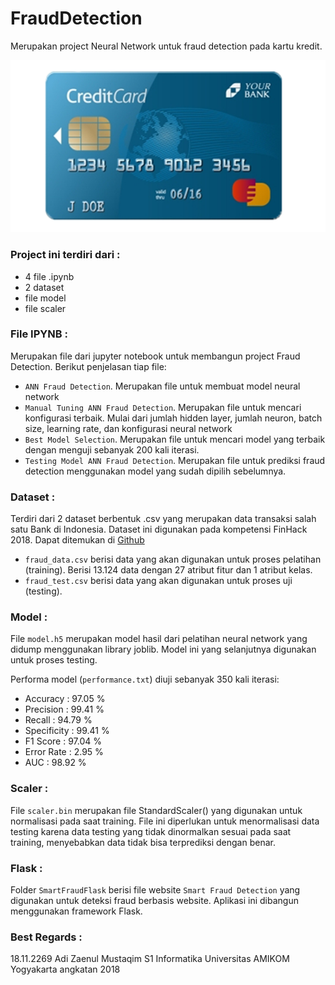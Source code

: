 # FraudDetection
Merupakan project Neural Network untuk fraud detection pada kartu kredit.

![](img/card.png)

### Project ini terdiri dari :
- 4 file .ipynb
- 2 dataset
- file model
- file scaler

### File IPYNB :
Merupakan file dari jupyter notebook untuk membangun project Fraud Detection. Berikut penjelasan tiap file:
- `ANN Fraud Detection`. Merupakan file untuk membuat model neural network
- `Manual Tuning ANN Fraud Detection`. Merupakan file untuk mencari konfigurasi terbaik. Mulai dari jumlah hidden layer, jumlah neuron, batch size, learning rate, dan konfigurasi neural network
- `Best Model Selection`. Merupakan file untuk mencari model yang terbaik dengan menguji sebanyak 200 kali iterasi.
- `Testing Model ANN Fraud Detection`. Merupakan file untuk prediksi fraud detection menggunakan model yang sudah dipilih sebelumnya.

### Dataset :
Terdiri dari 2 dataset berbentuk .csv yang merupakan data transaksi salah satu Bank di Indonesia. Dataset ini digunakan pada kompetensi FinHack 2018. Dapat ditemukan di [Github]( https://github.com/rezafaisal/FinHack2018)
- `fraud_data.csv` berisi data yang akan digunakan untuk proses pelatihan (training). Berisi 13.124 data dengan 27 atribut fitur dan 1 atribut kelas.
- `fraud_test.csv` berisi data yang akan digunakan untuk proses uji (testing).

### Model :
File `model.h5` merupakan model hasil dari pelatihan neural network yang didump menggunakan library joblib. Model ini yang selanjutnya digunakan untuk proses testing.

Performa model (`performance.txt`) diuji sebanyak 350 kali iterasi:
- Accuracy	: 97.05 %
- Precision	: 99.41 %
- Recall	: 94.79 %
- Specificity	: 99.41 %
- F1 Score	: 97.04 %
- Error Rate	:  2.95 %
- AUC		: 98.92 %

### Scaler :
File `scaler.bin` merupakan file StandardScaler() yang digunakan untuk normalisasi pada saat training. File ini diperlukan untuk menormalisasi data testing karena data testing yang tidak dinormalkan sesuai pada saat training, menyebabkan data tidak bisa terprediksi dengan benar.

### Flask :
Folder `SmartFraudFlask` berisi file website `Smart Fraud Detection` yang digunakan untuk deteksi fraud berbasis website. Aplikasi ini dibangun menggunakan framework Flask.

### Best Regards :
18.11.2269 Adi Zaenul Mustaqim
S1 Informatika Universitas AMIKOM Yogyakarta angkatan 2018
